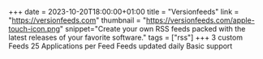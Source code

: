 +++
date = 2023-10-20T18:00:00+01:00
title = "Versionfeeds"
link = "https://versionfeeds.com"
thumbnail = "https://versionfeeds.com/apple-touch-icon.png"
snippet="Create your own RSS feeds packed with the latest releases of your favorite software."
tags = ["rss"]
+++ 
3 custom Feeds
25 Applications per Feed
Feeds updated daily
Basic support
